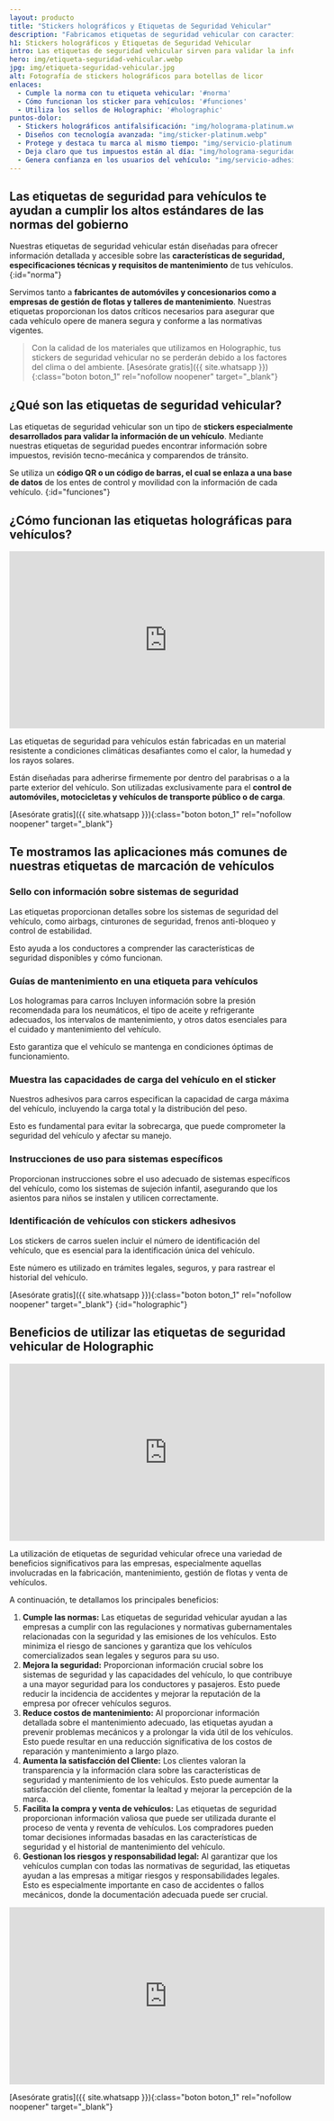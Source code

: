 ```yaml
---
layout: producto
title: "Stickers holográficos y Etiquetas de Seguridad Vehicular"
description: "Fabricamos etiquetas de seguridad vehicular con características de seguridad, especificaciones técnicas y requisitos de mantenimiento de tus vehículos"
h1: Stickers holográficos y Etiquetas de Seguridad Vehicular
intro: Las etiquetas de seguridad vehicular sirven para validar la información del vehículo
hero: img/etiqueta-seguridad-vehicular.webp
jpg: img/etiqueta-seguridad-vehicular.jpg
alt: Fotografía de stickers holográficos para botellas de licor
enlaces:
  - Cumple la norma con tu etiqueta vehicular: '#norma'
  - Cómo funcionan los sticker para vehículos: '#funciones'
  - Utiliza los sellos de Holographic: '#holographic'
puntos-dolor:
  - Stickers holográficos antifalsificación: "img/holograma-platinum.webp"
  - Diseños con tecnología avanzada: "img/sticker-platinum.webp"
  - Protege y destaca tu marca al mismo tiempo: "img/servicio-platinum.webp"
  - Deja claro que tus impuestos están al día: "img/holograma-seguridad-vehicular.webp"
  - Genera confianza en los usuarios del vehículo: "img/servicio-adhesivos-premium.webp"
---
```

## Las etiquetas de seguridad para vehículos te ayudan a cumplir los altos estándares de las normas del gobierno

Nuestras etiquetas de seguridad vehicular están diseñadas para ofrecer información detallada y accesible sobre las **características de seguridad, especificaciones técnicas y requisitos de mantenimiento** de tus vehículos.
{:id="norma"}

Servimos tanto a **fabricantes de automóviles y concesionarios como a empresas de gestión de flotas y talleres de mantenimiento**. Nuestras etiquetas proporcionan los datos críticos necesarios para asegurar que cada vehículo opere de manera segura y conforme a las normativas vigentes.

>Con la calidad de los materiales que utilizamos en Holographic, tus stickers de seguridad vehicular no se perderán debido a los factores del clima o del ambiente.
[Asesórate gratis]({{ site.whatsapp }}){:class="boton boton_1" rel="nofollow noopener" target="_blank"}

## ¿Qué son las etiquetas de seguridad vehicular?

Las etiquetas de seguridad vehicular son un tipo de **stickers especialmente desarrollados para validar la información de un vehículo**. Mediante nuestras etiquetas de seguridad puedes encontrar información sobre impuestos, revisión tecno-mecánica y comparendos de tránsito.

Se utiliza un **código QR o un código de barras, el cual se enlaza a una base de datos** de los entes de control y movilidad con la información de cada vehículo.
{:id="funciones"}

## ¿Cómo funcionan las etiquetas holográficas para vehículos?

<iframe width="560" height="315" src="https://www.youtube.com/embed/DhH6g9B7ny4?si=aD_iqLoRMgBg8dAV&amp;controls=0" title="YouTube video player" frameborder="0" allow="accelerometer; autoplay; clipboard-write; encrypted-media; gyroscope; picture-in-picture; web-share" referrerpolicy="strict-origin-when-cross-origin" allowfullscreen></iframe>

Las etiquetas de seguridad para vehículos están fabricadas en un material resistente a condiciones climáticas desafiantes como el calor, la humedad y los rayos solares.

Están diseñadas para adherirse firmemente por dentro del parabrisas o a la parte exterior del vehículo. Son utilizadas exclusivamente para el **control de automóviles, motocicletas y vehículos de transporte público o de carga**.

[Asesórate gratis]({{ site.whatsapp }}){:class="boton boton_1" rel="nofollow noopener" target="_blank"}

## Te mostramos las aplicaciones más comunes de nuestras etiquetas de marcación de vehículos

### Sello con información sobre sistemas de seguridad

Las etiquetas proporcionan detalles sobre los sistemas de seguridad del vehículo, como airbags, cinturones de seguridad, frenos anti-bloqueo y control de estabilidad.

Esto ayuda a los conductores a comprender las características de seguridad disponibles y cómo funcionan.

### Guías de mantenimiento en una etiqueta para vehículos

Los hologramas para carros Incluyen información sobre la presión recomendada para los neumáticos, el tipo de aceite y refrigerante adecuados, los intervalos de mantenimiento, y otros datos esenciales para el cuidado y mantenimiento del vehículo.

Esto garantiza que el vehículo se mantenga en condiciones óptimas de funcionamiento.

### Muestra las capacidades de carga del vehículo en el sticker

Nuestros adhesivos para carros especifican la capacidad de carga máxima del vehículo, incluyendo la carga total y la distribución del peso.

Esto es fundamental para evitar la sobrecarga, que puede comprometer la seguridad del vehículo y afectar su manejo.

### Instrucciones de uso para sistemas específicos

Proporcionan instrucciones sobre el uso adecuado de sistemas específicos del vehículo, como los sistemas de sujeción infantil, asegurando que los asientos para niños se instalen y utilicen correctamente.

### Identificación de vehículos con stickers adhesivos

Los stickers de carros suelen incluir el número de identificación del vehículo, que es esencial para la identificación única del vehículo.

Este número es utilizado en trámites legales, seguros, y para rastrear el historial del vehículo.

[Asesórate gratis]({{ site.whatsapp }}){:class="boton boton_1" rel="nofollow noopener" target="_blank"}
{:id="holographic"}

## Beneficios de utilizar las etiquetas de seguridad vehicular de Holographic

<iframe width="560" height="315" src="https://www.youtube.com/embed/n1A66UVuwrY?si=Rmbu-BW_WW7-C6pl&amp;controls=0" title="YouTube video player" frameborder="0" allow="accelerometer; autoplay; clipboard-write; encrypted-media; gyroscope; picture-in-picture; web-share" referrerpolicy="strict-origin-when-cross-origin" allowfullscreen></iframe>

La utilización de etiquetas de seguridad vehicular ofrece una variedad de beneficios significativos para las empresas, especialmente aquellas involucradas en la fabricación, mantenimiento, gestión de flotas y venta de vehículos.

A continuación, te detallamos los principales beneficios:

1. **Cumple las normas:** Las etiquetas de seguridad vehicular ayudan a las empresas a cumplir con las regulaciones y normativas gubernamentales relacionadas con la seguridad y las emisiones de los vehículos. Esto minimiza el riesgo de sanciones y garantiza que los vehículos comercializados sean legales y seguros para su uso.
2. **Mejora la seguridad:** Proporcionan información crucial sobre los sistemas de seguridad y las capacidades del vehículo, lo que contribuye a una mayor seguridad para los conductores y pasajeros. Esto puede reducir la incidencia de accidentes y mejorar la reputación de la empresa por ofrecer vehículos seguros.
3. **Reduce costos de mantenimiento:** Al proporcionar información detallada sobre el mantenimiento adecuado, las etiquetas ayudan a prevenir problemas mecánicos y a prolongar la vida útil de los vehículos. Esto puede resultar en una reducción significativa de los costos de reparación y mantenimiento a largo plazo.
4. **Aumenta la satisfacción del Cliente:** Los clientes valoran la transparencia y la información clara sobre las características de seguridad y mantenimiento de los vehículos. Esto puede aumentar la satisfacción del cliente, fomentar la lealtad y mejorar la percepción de la marca.
5. **Facilita la compra y venta de vehículos:** Las etiquetas de seguridad proporcionan información valiosa que puede ser utilizada durante el proceso de venta y reventa de vehículos. Los compradores pueden tomar decisiones informadas basadas en las características de seguridad y el historial de mantenimiento del vehículo.
6. **Gestionan los riesgos y responsabilidad legal:** Al garantizar que los vehículos cumplan con todas las normativas de seguridad, las etiquetas ayudan a las empresas a mitigar riesgos y responsabilidades legales. Esto es especialmente importante en caso de accidentes o fallos mecánicos, donde la documentación adecuada puede ser crucial.

<iframe width="560" height="315" src="https://www.youtube.com/embed/Jh9JpQbuICk?si=PcqqDOkytQRGzVei&amp;controls=0" title="YouTube video player" frameborder="0" allow="accelerometer; autoplay; clipboard-write; encrypted-media; gyroscope; picture-in-picture; web-share" referrerpolicy="strict-origin-when-cross-origin" allowfullscreen></iframe>

[Asesórate gratis]({{ site.whatsapp }}){:class="boton boton_1" rel="nofollow noopener" target="_blank"}
